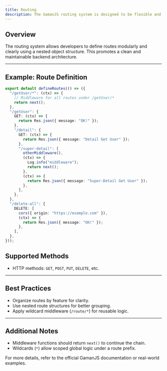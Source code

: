 ```yaml
---
title: Routing
description: The GamanJS routing system is designed to be flexible and intuitive, using a tree-like structure to represent routes.
---
```


## Overview

The routing system allows developers to define routes modularly and clearly using a nested object structure. This promotes a clean and maintainable backend architecture.

---

## Example: Route Definition

```ts
export default defineRoutes(() => ({
  "/getUser/*": (ctx) => {
    // Middleware for all routes under /getUser/*
    return next();
  },
  "/getUser": {
    GET: (ctx) => {
      return Res.json({ message: "OK!" });
    },
    "/detail": {
      GET: (ctx) => {
        return Res.json({ message: "Detail Get User" });
      },
      "/super-detail": [
        otherMiddleware(),
        (ctx) => {
          Log.info("middleware");
          return next();
        },
        (ctx) => {
          return Res.json({ message: "Super-Detail Get User" });
        },
      ],
    },
  },
  "/delete-all": {
    DELETE: [
      cors({ origin: "https://example.com" }),
      (ctx) => {
        return Res.json({ message: "OK!" });
      },
    ],
  },
}));
```

## Supported Methods

- HTTP methods: `GET`, `POST`, `PUT`, `DELETE`, etc.

---

## Best Practices

- Organize routes by feature for clarity.
- Use nested route structures for better grouping.
- Apply wildcard middleware (`/route/*`) for reusable logic.

---

## Additional Notes

- Middleware functions should return `next()` to continue the chain.
- Wildcards (`*`) allow scoped global logic under a route prefix.

For more details, refer to the official GamanJS documentation or real-world examples.
